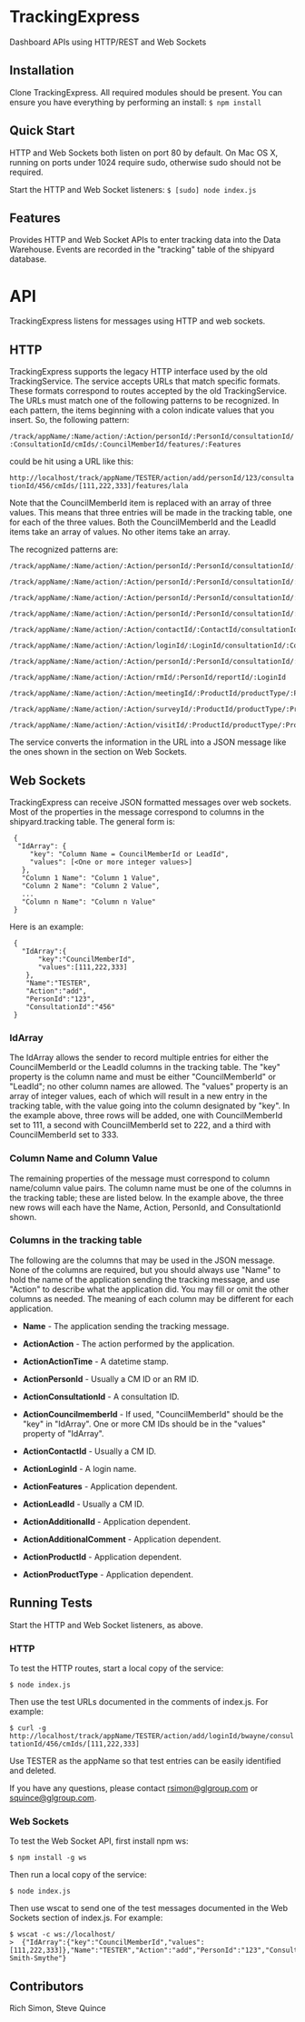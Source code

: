 # TrackingExpress
Dashboard APIs using HTTP/REST and Web Sockets

## Installation

Clone TrackingExpress. All required modules should be present.
You can ensure you have everything by performing an install:
`$ npm install`

## Quick Start

HTTP and Web Sockets both listen on port 80 by default. On Mac OS X,
running on ports under 1024 require sudo, otherwise sudo should not be
required.

Start the HTTP and Web Socket listeners:
`$ [sudo] node index.js`
    
## Features

Provides HTTP and Web Socket APIs to enter tracking data into the Data Warehouse.
Events are recorded in the "tracking" table of the shipyard database.

# API
TrackingExpress listens for messages using HTTP and web sockets.

## HTTP
TrackingExpress supports the legacy HTTP interface used by the old TrackingService.
The service accepts URLs that match specific formats. These formats correspond to routes 
accepted by the old TrackingService. The URLs must match one of the following patterns 
to be recognized. In each pattern, the items beginning with a colon indicate values 
that you insert. So, the following pattern:

`/track/appName/:Name/action/:Action/personId/:PersonId/consultationId/:ConsultationId/cmIds/:CouncilMemberId/features/:Features`

could be hit using a URL like this:

`http://localhost/track/appName/TESTER/action/add/personId/123/consultationId/456/cmIds/[111,222,333]/features/lala`

Note that the CouncilMemberId item is replaced with an array of three values. This means that three entries will be made
in the tracking table, one for each of the three values. Both the CouncilMemberId and the LeadId items take an array of values.
No other items take an array.

The recognized patterns are:
```
/track/appName/:Name/action/:Action/personId/:PersonId/consultationId/:ConsultationId/cmIds/:CouncilMemberId/features/:Features

/track/appName/:Name/action/:Action/personId/:PersonId/consultationId/:ConsultationId/cmIds/:CouncilMemberId

/track/appName/:Name/action/:Action/personId/:PersonId/consultationId/:ConsultationId/originalcmId/:AdditionalId/cmIds/:CouncilMemberId

/track/appName/:Name/action/:Action/personId/:PersonId/consultationId/:ConsultationId/originalcmId/:AdditionalId/personName/:AdditionalComment/cmIds/:CouncilMemberId

/track/appName/:Name/action/:Action/contactId/:ContactId/consultationId/:ConsultationId/cmIds/:CouncilMemberId

/track/appName/:Name/action/:Action/loginId/:LoginId/consultationId/:ConsultationId/cmIds/:CouncilMemberId

/track/appName/:Name/action/:Action/personId/:PersonId/consultationId/:ConsultationId/leadIds/:LeadId

/track/appName/:Name/action/:Action/rmId/:PersonId/reportId/:LoginId

/track/appName/:Name/action/:Action/meetingId/:ProductId/productType/:ProductType/cmIds/:CouncilMemberId

/track/appName/:Name/action/:Action/surveyId/:ProductId/productType/:ProductType/cmIds/:CouncilMemberId

/track/appName/:Name/action/:Action/visitId/:ProductId/productType/:ProductType/cmIds/:CouncilMemberId
```

The service converts the information in the URL into a JSON message like the ones shown in the section on Web Sockets.

## Web Sockets
TrackingExpress can receive JSON formatted messages over web sockets. Most of the properties 
in the message correspond to columns in the shipyard.tracking table. The general form is:

``` 
 {
  "IdArray": {
     "key": "Column Name = CouncilMemberId or LeadId",
     "values": [<One or more integer values>]
   },
   "Column 1 Name": "Column 1 Value",
   "Column 2 Name": "Column 2 Value",
   ...
   "Column n Name": "Column n Value"
 } 
```

Here is an example:
```
 {
   "IdArray":{
       "key":"CouncilMemberId",
	   "values":[111,222,333]
	},
	"Name":"TESTER",
	"Action":"add",
	"PersonId":"123",
	"ConsultationId":"456"
 } 
```
 
### IdArray
The IdArray allows the sender to record multiple entries for either the CouncilMemberId or the LeadId columns
in the tracking table. The "key" property is the column name and must be either "CouncilMemberId" or "LeadId"; no other column names are allowed.
The "values" property is an array of integer values, each of which will result in a new entry in the tracking  table, with the value going
into the column designated by "key". In the example above, three rows will be added, one with CouncilMemberId set to 111, a second with
CouncilMemberId set to 222, and a third with CouncilMemberId set to 333. 

### Column Name and Column Value
The remaining properties of the message must correspond to column name/column value pairs. The column name must be
one of the columns in the tracking table; these are listed below. In the example above, the three new rows will each have 
the Name, Action, PersonId, and ConsultationId shown.

### Columns in the tracking table
The following are the columns that may be used in the JSON message. None of the columns are required, but you should always use "Name" to hold the
name of the application sending the tracking message, and use "Action" to describe what the application did. You may fill or omit the other
columns as needed. The meaning of each column may be different for each application.

* **Name** - The application sending the tracking message.

* **ActionAction** - The action performed by the application.

* **ActionActionTime** - A datetime stamp.

* **ActionPersonId** - Usually a CM ID or an RM ID.

* **ActionConsultationId** - A consultation ID.

* **ActionCouncilmemberId** - If used, "CouncilMemberId" should be the "key" in "IdArray". One or more CM IDs should be in the "values" property of "IdArray".

* **ActionContactId** - Usually a CM ID.

* **ActionLoginId** - A login name.

* **ActionFeatures** - Application dependent.

* **ActionLeadId** - Usually a CM ID.

* **ActionAdditionalId** - Application dependent.

* **ActionAdditionalComment** - Application dependent.

* **ActionProductId** - Application dependent.

* **ActionProductType** - Application dependent.


## Running Tests

Start the HTTP and Web Socket listeners, as above.

### HTTP
To test the HTTP routes, start a local copy of the service:

`$ node index.js`

Then use the test URLs documented in the comments of index.js. For example:

`$ curl -g http://localhost/track/appName/TESTER/action/add/loginId/bwayne/consultationId/456/cmIds/[111,222,333]`

Use TESTER as the appName so that test entries can be easily identified and deleted.

If you have any questions, please contact rsimon@glgroup.com or squince@glgroup.com.

### Web Sockets
To test the Web Socket API, first install npm ws:

`$ npm install -g ws`
	
Then run a local copy of the service:

`$ node index.js`

Then use wscat to send one of the test messages documented in the Web Sockets section of index.js. For example:
	
```
$ wscat -c ws://localhost/
>  {"IdArray":{"key":"CouncilMemberId","values":[111,222,333]},"Name":"TESTER","Action":"add","PersonId":"123","ConsultationId":"456","AdditionalId":"777","AdditionalComment":"Fred Smith-Smythe"}
```


## Contributors
Rich Simon, Steve Quince
